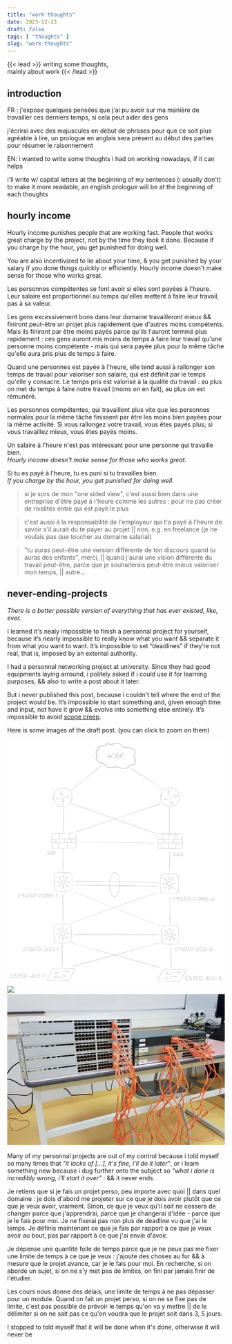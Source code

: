 ```yaml
---
title: "work thoughts"
date: 2023-12-23
draft: false
tags: [ "thoughts" ]
slug: "work-thoughts"
---
```


<!-- prologue -->

{{< lead >}}
writing some thoughts,  
mainly about work
{{< /lead >}}

<!-- source -->

<!--
https://siddhesh.substack.com/p/projects
-->

<!-- article -->

## introduction

FR : j'expose quelques pensées que j'ai pu avoir sur ma manière de travailler ces derniers temps, si cela peut aider des gens

j'écrirai avec des majuscules en début de phrases pour que ce soit plus agréable à lire, un prologue en anglais sera présent au début des parties pour résumer le raisonnement

EN: i wanted to write some thoughts i had on working nowadays, if it can helps

i'll write w/ capital letters at the beginning of my sentences (i usually don't) to make it more readable, an english prologue will be at the beginning of each thoughts

## hourly income

Hourly income punishes people that are working fast. People that works great charge by the project, not by the time they took it done. Because if you charge by the hour, you get punished for doing well.

You are also incentivized to lie about your time, & you get punished by your salary if you done things quickly or efficiently. Hourly income doesn't make sense for those who works great.

Les personnes compétentes se font avoir si elles sont payées à l'heure. Leur salaire est proportionnel au temps qu'elles mettent à faire leur travail, pas à sa valeur.

Les gens excessivement bons dans leur domaine travailleront mieux && finiront peut-être un projet plus rapidement que d'autres moins compétents. Mais ils finiront par être moins payés parce qu'ils l'auront terminé plus rapidement : ces gens auront mis moins de temps à faire leur travail qu'une personne moins compétente - mais qui sera payée plus pour la même tâche qu'elle aura pris plus de temps à faire.

Quand une personnes est payée à l'heure, elle tend aussi à rallonger son temps de travail pour valoriser son salaire, qui est définit par le temps qu'elle y consacre. Le temps pris est valorisé à la qualité du travail : au plus on met du temps à faire notre travail (moins on en fait), au plus on est rémunéré.

Les personnes compétentes, qui travaillent plus vite que les personnes normales pour la même tâche finissent par être les moins bien payées pour la même activité. Si vous rallongez votre travail, vous êtes payés plus; si vous travaillez mieux, vous êtes payés moins.

Un salaire à l'heure n'est pas intéressant pour une personne qui travaille bien.  
*Hourly income doesn't make sense for those who works great.*

Si tu es payé à l'heure, tu es puni si tu travailles bien.  
*If you charge by the hour, you get punished for doing well.*

> si je sors de mon "one sided view", c'est aussi bien dans une entreprise d'être payé à l'heure comme les autres : pour ne pas créer de rivalités entre qui est payé le plus

> c'est aussi à la responsabilité de l'employeur qui t'a payé à l'heure de savoir s'il aurait du te payer au projet || non, e.g. en freelance (je ne voulais pas que toucher au domaine salarial)

> "tu auras peut-être une version différente de ton discours quand tu auras des enfants", merci, || quand j'aurai une vision différente du travail peut-être, parce que je souhaiterais peut-être mieux valoriser mon temps, || autre...

## never-ending-projects

<!-- linux kernel, little flaws, how it should be improved -->

*There is a better possible version of everything that has ever existed, like, ever.*

I learned it's nealy impossible to finish a personnal project for yourself, because it’s nearly impossible to really know what you want && separate it from what you want to want. It’s impossible to set “deadlines” if they’re not real, that is, imposed by an external authority.

I had a personnal networking project at university. Since they had good equipments laying arround, i politely asked if i could use it for learning purposes, && also to write a post about it later.

But i never published this post, because i couldn't tell where the end of the project would be. It’s impossible to start something and, given enough time and input, not have it grow && evolve into something else entirely. It’s impossible to avoid [scope creep](https://en.wikipedia.org/wiki/Scope_creep).

Here is some images of the draft post. (you can click to zoom on them)

![](images/project-rzo-transparent-dark-x3.png)
![](images/projet-rzo-500.png)
![](images/project-photo.webp)

Many of my personnal projects are out of my control because i told myself so many times that *"it lacks of [...], it's fine, i'll do it later"*, or i learn something new because i dug further onto the subject so *"what i done is incredibly wrong, i'll start it over"* : && it never ends

Je retiens que si je fais un projet perso, peu importe avec quoi || dans quel domaine : je dois d'abord me projeter sur ce que je dois avoir plutôt que ce que je veux avoir, vraiment. Sinon, ce que je veux qu'il soit ne cessera de changer parce que j'apprendrai, parce que je changerai d'idée - parce que je le fais pour moi. Je ne fixerai pas non plus de deadline vu que j'ai le temps. Je définis maintenant ce que je fais par rapport à ce que je veux avoir au bout, pas par rapport à ce que j'ai envie d'avoir.

Je dépense une quantité folle de temps parce que je ne peux pas me fixer une limite de temps à ce que je veux : j'ajoute des choses au fur && à mesure que le projet avance, car je le fais pour moi. En recherche, si on aborde un sujet, si on ne s'y met pas de limites, on fini par jamais finir de l'étudier.

Les cours nous donne des délais, une limite de temps à ne pas dépasser pour un module. Quand on fait un projet perso, si on ne se fixe pas de limite, c'est pas possible de prévoir le temps qu'on va y mettre || de le délimiter si on ne sait pas ce qu'on voudra que le projet soit dans 3, 5 jours.

I stopped to told myself that it will be done when it's done, otherwise it will never be